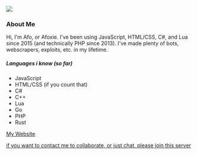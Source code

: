 ![](https://cdn.discordapp.com/attachments/849793023047237643/866594566987710464/makesweet-eacnea.gif)

### About Me
Hi, I'm Afo, or Afoxie. I've been using JavaScript, HTML/CSS, C#, and Lua since 2015 (and technically PHP since 2013). I've made plenty of bots, webscrapers, exploits, etc. in my lifetime.

##### Languages i know (so far)
* JavaScript
* HTML/CSS (if you count that)
* C#
* C++
* Lua
* Go
* PHP
* Rust

[My Website](https://afo.gay)

[if you want to contact me to collaborate, or just chat, please join this server](https://discord.gg/CYHRErYCFN)
